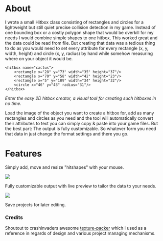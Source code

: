 # About

I wrote a small Hitbox class consisting of rectangles and circles for a lightweight but still quiet precise collision detection in my game. Instead of one bounding box or a costly polygon shape that would be overkill for my needs I would combine simple shapes to one hitbox. This worked great and the data could be read from file. But creating that data was a tedious thing to do as you would need to set every attribute for every rectangle (x, y, width, height) and circle (x, y, radius) by hand while somehow measuring where on your object it would be.

```
<hitbox name="cactus">
	<rectangle x="28" y="73" width="35" height="37"/>
	<rectangle x="70" y="58" width="42" height="23"/>
	<rectangle x="5" y="109" width="34" height="32"/>
	<circle x="46" y="43" radius="31"/>
</hitbox>
```

_Enter the easy 2D hitbox creator, a visual tool for creating such hitboxes in no time._

Load the image of the object you want to create a hitbox for, add as many rectangles and circles as you need and the tool will automatically convert their attributes to text you can simply copy & paste into your game files.
But the best part: The output is fully customizable. So whatever form you need that data in just change the format settings and there you go.

# Features

Simply add, move and resize "hitshapes" with your mouse.

![](.github/main.gif)

Fully customizable output with live preview to tailor the data to your needs.

![](.github/format.gif)

Save projects for later editing.

### Credits
Shoutout to crashinvaders awesome [texture-packer](https://github.com/crashinvaders/gdx-texture-packer-gui) which I used as a reference in regards of design and various project managing mechanisms.
